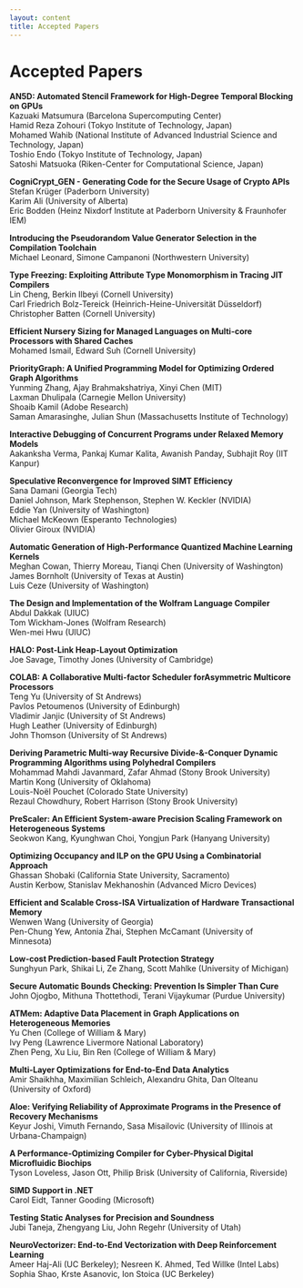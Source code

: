 ```yaml
---
layout: content
title: Accepted Papers
---
```

# Accepted Papers

**AN5D: Automated Stencil Framework for High-Degree Temporal Blocking on GPUs**<br> 
Kazuaki Matsumura (Barcelona Supercomputing Center) <br> 
Hamid Reza Zohouri (Tokyo Institute of Technology, Japan)<br> 
Mohamed Wahib (National Institute of Advanced Industrial Science and Technology, Japan)<br> 
Toshio Endo (Tokyo Institute of Technology, Japan)<br> 
Satoshi Matsuoka (Riken-Center for Computational Science, Japan)

**CogniCrypt_GEN - Generating Code for the Secure Usage of Crypto APIs**<br> 
Stefan Krüger (Paderborn University)<br> 
Karim Ali (University of Alberta)<br> 
Eric Bodden (Heinz Nixdorf Institute at Paderborn University & Fraunhofer IEM)

**Introducing the Pseudorandom Value Generator Selection in the Compilation Toolchain**  
Michael Leonard, Simone Campanoni (Northwestern University)

**Type Freezing: Exploiting Attribute Type Monomorphism in Tracing JIT Compilers**<br/> 
Lin Cheng, Berkin Ilbeyi (Cornell University)<br> 
Carl Friedrich Bolz-Tereick (Heinrich-Heine-Universität Düsseldorf)<br> 
Christopher Batten (Cornell University)

**Efficient Nursery Sizing for Managed Languages on Multi-core Processors with Shared Caches**<br> 
Mohamed Ismail, Edward Suh (Cornell University)<br> 

**PriorityGraph: A Unified Programming Model for Optimizing Ordered Graph Algorithms**<br/> 
Yunming Zhang, Ajay Brahmakshatriya, Xinyi Chen (MIT)<br>
Laxman Dhulipala (Carnegie Mellon University)<br> 
Shoaib Kamil (Adobe Research)<br> 
Saman Amarasinghe, Julian Shun (Massachusetts Institute of Technology)

**Interactive Debugging of Concurrent Programs under Relaxed Memory Models**<br> 
Aakanksha Verma, Pankaj Kumar Kalita, Awanish Panday, Subhajit Roy (IIT Kanpur)

**Speculative Reconvergence for Improved SIMT Efficiency**<br>
Sana Damani (Georgia Tech)<br> 
Daniel Johnson, Mark Stephenson, Stephen W. Keckler (NVIDIA)<br> 
Eddie Yan (University of Washington)<br> 
Michael McKeown (Esperanto Technologies)<br> 
Olivier Giroux (NVIDIA) 

**Automatic Generation of High-Performance Quantized Machine Learning Kernels**<br> 
Meghan Cowan, Thierry Moreau, Tianqi Chen (University of Washington)<br> 
James Bornholt (University of Texas at Austin)<br> 
Luis Ceze (University of Washington)<br> 

**The Design and Implementation of the Wolfram Language Compiler**<br>
Abdul Dakkak (UIUC)<br> 
Tom Wickham-Jones (Wolfram Research)<br> 
Wen-mei Hwu (UIUC) 

**HALO: Post-Link Heap-Layout Optimization**<br>
Joe Savage, Timothy Jones (University of Cambridge)

**COLAB: A Collaborative Multi-factor Scheduler forAsymmetric Multicore Processors**<br>
Teng Yu (University of St Andrews)<br>
Pavlos Petoumenos (University of Edinburgh)<br>
Vladimir Janjic (University of St Andrews)<br>
Hugh Leather (University of Edinburgh)<br>
John Thomson (University of St Andrews)<br>

**Deriving Parametric Multi-way Recursive Divide-&-Conquer Dynamic Programming Algorithms using Polyhedral Compilers**<br> 
Mohammad Mahdi Javanmard, Zafar Ahmad (Stony Brook University)<br>
Martin Kong (University of Oklahoma)<br>
Louis-Noël Pouchet (Colorado State University)<br>
Rezaul Chowdhury, Robert Harrison (Stony Brook University)<br>

**PreScaler: An Efficient System-aware Precision Scaling Framework on Heterogeneous Systems** <br>
Seokwon Kang, Kyunghwan Choi, Yongjun Park (Hanyang University)<br>

**Optimizing Occupancy and ILP on the GPU Using a Combinatorial Approach**<br>
Ghassan Shobaki (California State University, Sacramento)<br>
Austin Kerbow, Stanislav Mekhanoshin (Advanced Micro Devices)<br>

**Efficient and Scalable Cross-ISA Virtualization of Hardware Transactional Memory**<br>
Wenwen Wang (University of Georgia)<br>
Pen-Chung Yew, Antonia Zhai, Stephen McCamant (University of Minnesota)<br>

**Low-cost Prediction-based Fault Protection Strategy**<br>
Sunghyun Park, Shikai Li, Ze Zhang, Scott Mahlke (University of Michigan)<br>

**Secure Automatic Bounds Checking: Prevention Is Simpler Than Cure** <br>
John Ojogbo, Mithuna Thottethodi, Terani Vijaykumar (Purdue University)<br>

**ATMem: Adaptive Data Placement in Graph Applications on Heterogeneous Memories** <br>
Yu Chen (College of William & Mary)<br>
Ivy Peng (Lawrence Livermore National Laboratory)<br>
Zhen Peng, Xu Liu, Bin Ren (College of William & Mary)<br>

**Multi-Layer Optimizations for End-to-End Data Analytics**<br>
Amir Shaikhha, Maximilian Schleich, Alexandru Ghita, Dan Olteanu (University of Oxford)<br>

**Aloe: Verifying Reliability of Approximate Programs in the Presence of Recovery Mechanisms** <br>
Keyur Joshi, Vimuth Fernando, Sasa Misailovic (University of Illinois at Urbana-Champaign)<br>

**A Performance-Optimizing Compiler for Cyber-Physical Digital Microfluidic Biochips** <br>
Tyson Loveless, Jason Ott, Philip Brisk (University of California, Riverside)<br>

**SIMD Support in .NET** <br>
Carol Eidt, Tanner Gooding (Microsoft)<br>

**Testing Static Analyses for Precision and Soundness**<br>
Jubi Taneja, Zhengyang Liu, John Regehr (University of Utah)<br>

**NeuroVectorizer: End-to-End Vectorization with Deep Reinforcement Learning**<br>
Ameer Haj-Ali (UC Berkeley); Nesreen K. Ahmed, Ted Willke (Intel Labs)<br>
Sophia Shao, Krste Asanovic, Ion Stoica (UC Berkeley)<br>
